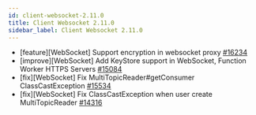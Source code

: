 ```yaml
---
id: client-websocket-2.11.0
title: Client Websocket 2.11.0
sidebar_label: Client Websocket 2.11.0
---
```


- [feature][WebSocket] Support encryption in websocket proxy [#16234](https://github.com/apache/pulsar/pull/16234)
- [improve][WebSocket] Add KeyStore support in WebSocket, Function Worker HTTPS Servers [#15084](https://github.com/apache/pulsar/pull/15084)
- [fix][WebSocket] Fix MultiTopicReader#getConsumer ClassCastException [#15534](https://github.com/apache/pulsar/pull/15534)
- [fix][WebSocket] Fix ClassCastException when user create MultiTopicReader [#14316](https://github.com/apache/pulsar/pull/14316)